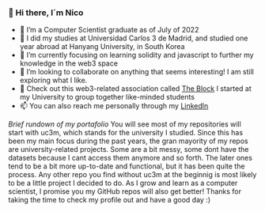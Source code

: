 ### 👋 Hi there, I´m Nico 

- 🔭 I’m a Computer Scientist graduate as of July of 2022
- 🌱 I did my studies at Universidad Carlos 3 de Madrid, and studied one year abroad at Hanyang University, in South Korea
- 👯 I’m currently focusing on learning solidity and javascript to further my knowledge in the web3 space
- 🤔 I’m looking to collaborate on anything that seems interesting! I am still exploring what I like.
- 💬 Check out this web3-related association called [The Block](https://www.linkedin.com/in/the-block-b7138123a/) I started at my University to group together like-minded students 
- 📫 You can also reach me personally through my [LinkedIn](https://www.linkedin.com/in/nicol%C3%A1s-arnedo-villanueva-454a36169/)


*Brief rundown of my portafolio*
You will see most of my repositories will start with uc3m, which stands for the university I studied. Since this has been my main focus during the past years, the gran mayority of my repos are university-related projects. Some are a bit messy, some dont have the datasets because I cant access them anymore and so forth. The later ones tend to be a bit more up-to-date and functional, but it has been quite the process.
Any other repo you find without uc3m at the beginnig is most likely to be a little project I decided to do. As I grow and learn as a computer scientist, I promise you my GitHub repos will also get better! 
Thanks for taking the time to check my profile out and have a good day :)
